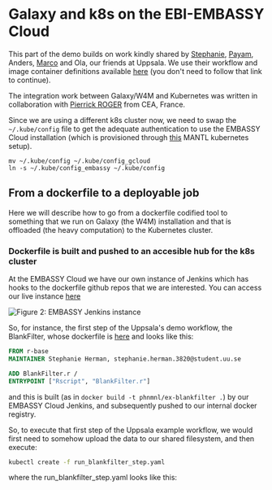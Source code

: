 # Galaxy and k8s on the EBI-EMBASSY Cloud

This part of the demo builds on work kindly shared by [Stephanie](https://github.com/stephanieherman), [Payam](https://github.com/PayamEmami), Anders, [Marco](https://github.com/mcapuccini) and Ola, our friends at Uppsala. We use their workflow and image container definitions available [here](https://github.com/phnmnl/workflow-demo) (you don't need to follow that link to continue).

The integration work between Galaxy/W4M and Kubernetes was written in collaboration with [Pierrick ROGER](https://github.com/pierrickrogermele) from CEA, France.

Since we are using a different k8s cluster now, we need to swap the `~/.kube/config` file to get the adequate authentication to use the EMBASSY Cloud installation (which is provisioned through [this](https://github.com/phnmnl/mantl-kubernetes) MANTL kubernetes setup).

```
mv ~/.kube/config ~/.kube/config_gcloud
ln -s ~/.kube/config_embassy ~/.kube/config
```

## From a dockerfile to a deployable job 

Here we will describe how to go from a dockerfile codified tool to something that we run on Galaxy (the W4M) installation and that is offloaded (the heavy computation) to the Kubernetes cluster.

### Dockerfile is built and pushed to an accesible hub for the k8s cluster

At the EMBASSY Cloud we have our own instance of Jenkins which has hooks to the dockerfile github repos that we are interested. You can access our live instance [here](http://phenomenal-h2020.eu/jenkins/)

![Figure 2: EMBASSY Jenkins instance]()

So, for instance, the first step of the Uppsala's demo workflow, the BlankFilter, whose dockerfile is [here](https://github.com/phnmnl/workflow-demo/blob/master/BlankFilter/Dockerfile) and looks like this:

```dockerfile
FROM r-base
MAINTAINER Stephanie Herman, stephanie.herman.3820@student.uu.se

ADD BlankFilter.r /
ENTRYPOINT ["Rscript", "BlankFilter.r"] 
```

and this is built (as in `docker build -t phnmnl/ex-blankfilter .`) by our EMBASSY Cloud Jenkins, and subsequently pushed to our internal docker registry.

So, to execute that first step of the Uppsala example workflow, we would first need to somehow upload the data to our shared filesystem, and then execute:

```bash
kubectl create -f run_blankfilter_step.yaml
```

where the run_blankfilter_step.yaml looks like this:

```yaml

```
